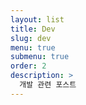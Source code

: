 ```yaml
---
layout: list
title: Dev
slug: dev
menu: true
submenu: true
order: 2
description: >
  개발 관련 포스트
---
```

